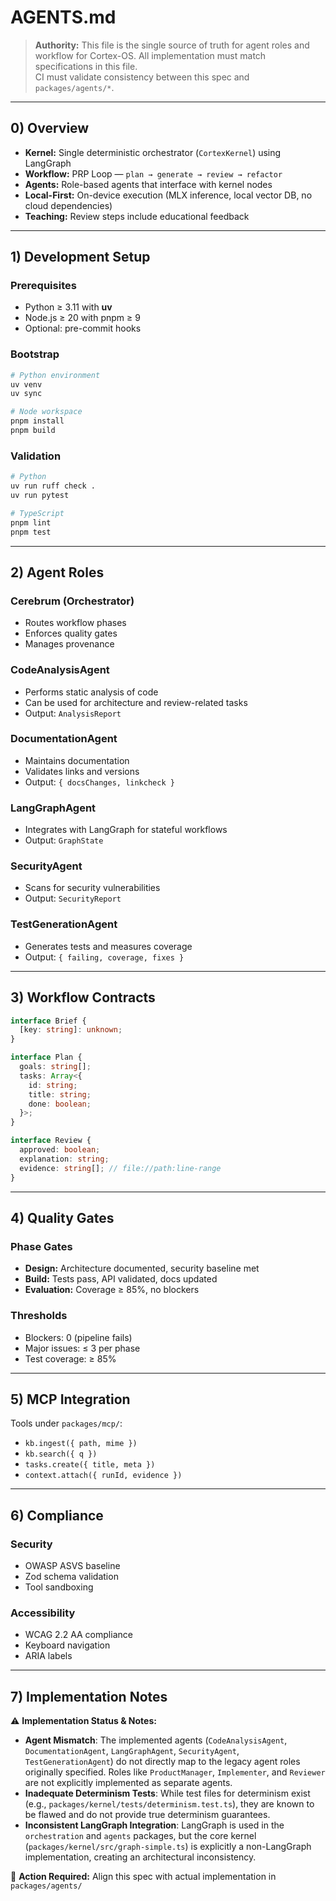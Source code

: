 # AGENTS.md

> **Authority:** This file is the single source of truth for agent roles and workflow for Cortex-OS.
> All implementation must match specifications in this file.  
> CI must validate consistency between this spec and `packages/agents/*`.

---

## 0) Overview

- **Kernel:** Single deterministic orchestrator (`CortexKernel`) using LangGraph
- **Workflow:** PRP Loop — `plan → generate → review → refactor`
- **Agents:** Role-based agents that interface with kernel nodes
- **Local-First:** On-device execution (MLX inference, local vector DB, no cloud dependencies)
- **Teaching:** Review steps include educational feedback

---

## 1) Development Setup

### Prerequisites

- Python ≥ 3.11 with **uv**
- Node.js ≥ 20 with pnpm ≥ 9
- Optional: pre-commit hooks

### Bootstrap

```bash
# Python environment
uv venv
uv sync

# Node workspace
pnpm install
pnpm build
```

### Validation

```bash
# Python
uv run ruff check .
uv run pytest

# TypeScript
pnpm lint
pnpm test
```

---

## 2) Agent Roles

### Cerebrum (Orchestrator)

- Routes workflow phases
- Enforces quality gates
- Manages provenance

### CodeAnalysisAgent

- Performs static analysis of code
- Can be used for architecture and review-related tasks
- Output: `AnalysisReport`

### DocumentationAgent

- Maintains documentation
- Validates links and versions
- Output: `{ docsChanges, linkcheck }`

### LangGraphAgent

- Integrates with LangGraph for stateful workflows
- Output: `GraphState`

### SecurityAgent

- Scans for security vulnerabilities
- Output: `SecurityReport`

### TestGenerationAgent

- Generates tests and measures coverage
- Output: `{ failing, coverage, fixes }`

---

## 3) Workflow Contracts

```typescript
interface Brief {
  [key: string]: unknown;
}

interface Plan {
  goals: string[];
  tasks: Array<{
    id: string;
    title: string;
    done: boolean;
  }>;
}

interface Review {
  approved: boolean;
  explanation: string;
  evidence: string[]; // file://path:line-range
}
```

---

## 4) Quality Gates

### Phase Gates

- **Design:** Architecture documented, security baseline met
- **Build:** Tests pass, API validated, docs updated
- **Evaluation:** Coverage ≥ 85%, no blockers

### Thresholds

- Blockers: 0 (pipeline fails)
- Major issues: ≤ 3 per phase
- Test coverage: ≥ 85%

---

## 5) MCP Integration

Tools under `packages/mcp/`:

- `kb.ingest({ path, mime })`
- `kb.search({ q })`
- `tasks.create({ title, meta })`
- `context.attach({ runId, evidence })`

---

## 6) Compliance

### Security

- OWASP ASVS baseline
- Zod schema validation
- Tool sandboxing

### Accessibility

- WCAG 2.2 AA compliance
- Keyboard navigation
- ARIA labels

---

## 7) Implementation Notes

⚠️ **Implementation Status & Notes:**

- **Agent Mismatch**: The implemented agents (`CodeAnalysisAgent`, `DocumentationAgent`, `LangGraphAgent`, `SecurityAgent`, `TestGenerationAgent`) do not directly map to the legacy agent roles originally specified. Roles like `ProductManager`, `Implementer`, and `Reviewer` are not explicitly implemented as separate agents.
- **Inadequate Determinism Tests**: While test files for determinism exist (e.g., `packages/kernel/tests/determinism.test.ts`), they are known to be flawed and do not provide true determinism guarantees.
- **Inconsistent LangGraph Integration**: LangGraph is used in the `orchestration` and `agents` packages, but the core kernel (`packages/kernel/src/graph-simple.ts`) is explicitly a non-LangGraph implementation, creating an architectural inconsistency.

📍 **Action Required:** Align this spec with actual implementation in `packages/agents/`
